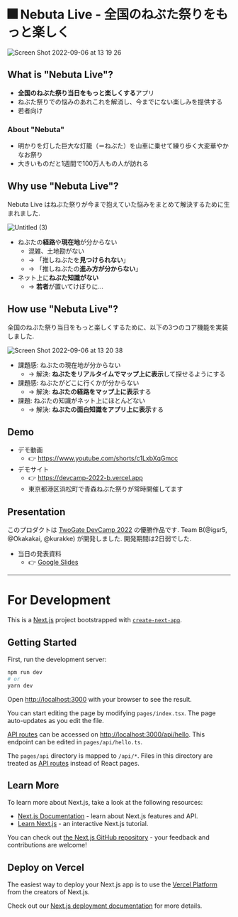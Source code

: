 # 🎆 Nebuta Live - 全国のねぶた祭りをもっと楽しく
![Screen Shot 2022-09-06 at 13 19 26](https://user-images.githubusercontent.com/66525257/188551530-73356d10-63ab-491b-a0c8-50c198d4ffa1.png)

## What is "Nebuta Live"?

- **全国のねぶた祭り当日をもっと楽しくする**アプリ
- ねぶた祭りでの悩みのあれこれを解消し、今までにない楽しみを提供する
- 若者向け

### About "Nebuta"
- 明かりを灯した巨大な灯籠（＝ねぶた）を山車に乗せて練り歩く大変華やかなお祭り
- 大きいものだと1週間で100万人もの人が訪れる

## Why use "Nebuta Live"?
Nebuta Live はねぶた祭りが今まで抱えていた悩みをまとめて解決するために生まれました.

![Untitled (3)](https://user-images.githubusercontent.com/66525257/188551968-704bd3b3-2d72-482b-9f77-afd8f0d771ec.png)

- ねぶたの**経路**や**現在地**が分からない
    - 混雑、土地勘がない
    - → 「推しねぶたを**見つけられない**」
    - → 「推しねぶたの**進み方が分からない**」
- ネット上に**ねぶた知識がない**
    - → **若者**が置いてけぼりに...

## How use "Nebuta Live"?

全国のねぶた祭り当日をもっと楽しくするために、以下の3つのコア機能を実装しました.

![Screen Shot 2022-09-06 at 13 20 38](https://user-images.githubusercontent.com/66525257/188552170-1b0da664-03e0-4307-a9d7-41d7932839db.png)

- 課題感: ねぶたの現在地が分からない
    - → 解決: **ねぶたをリアルタイムでマップ上に表示**して探せるようにする
- 課題感: ねぶたがどこに行くかが分からない
    - → 解決: **ねぶたの経路をマップ上に表示**する
- 課題: ねぶたの知識がネット上にほとんどない
    - → 解決: **ねぶたの面白知識をアプリ上に表示**する

## Demo
- デモ動画 
  - 👉 https://www.youtube.com/shorts/c1LxbXqGmcc
- デモサイト
  - 👉 https://devcamp-2022-b.vercel.app
  - 東京都港区浜松町で青森ねぶた祭りが常時開催してます
## Presentation
このプロダクトは [TwoGate DevCamp 2022](https://devcamp.twogate.com/2022) の優勝作品です. Team B(@igsr5, @Okakakai, @kurakke) が開発しました. 開発期間は2日弱でした.
- 当日の発表資料
  - 👉 [Google Slides](https://docs.google.com/presentation/d/1Ps0Dgrg1-0yKN_kXMSFiyzVYyPG_QHGxxxS0ckuh0S8/edit?usp=sharing)

---

# For Development

This is a [Next.js](https://nextjs.org/) project bootstrapped with [`create-next-app`](https://github.com/vercel/next.js/tree/canary/packages/create-next-app).

## Getting Started

First, run the development server:

```bash
npm run dev
# or
yarn dev
```

Open [http://localhost:3000](http://localhost:3000) with your browser to see the result.

You can start editing the page by modifying `pages/index.tsx`. The page auto-updates as you edit the file.

[API routes](https://nextjs.org/docs/api-routes/introduction) can be accessed on [http://localhost:3000/api/hello](http://localhost:3000/api/hello). This endpoint can be edited in `pages/api/hello.ts`.

The `pages/api` directory is mapped to `/api/*`. Files in this directory are treated as [API routes](https://nextjs.org/docs/api-routes/introduction) instead of React pages.

## Learn More

To learn more about Next.js, take a look at the following resources:

- [Next.js Documentation](https://nextjs.org/docs) - learn about Next.js features and API.
- [Learn Next.js](https://nextjs.org/learn) - an interactive Next.js tutorial.

You can check out [the Next.js GitHub repository](https://github.com/vercel/next.js/) - your feedback and contributions are welcome!


## Deploy on Vercel

The easiest way to deploy your Next.js app is to use the [Vercel Platform](https://vercel.com/new?utm_medium=default-template&filter=next.js&utm_source=create-next-app&utm_campaign=create-next-app-readme) from the creators of Next.js.

Check out our [Next.js deployment documentation](https://nextjs.org/docs/deployment) for more details.
